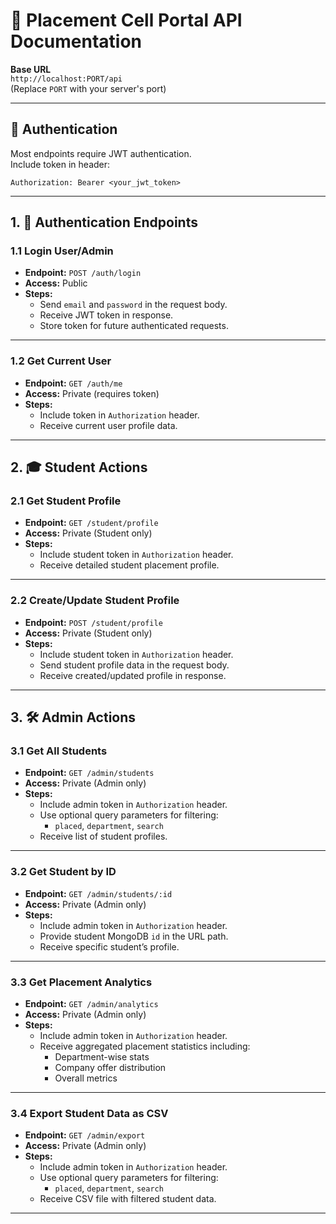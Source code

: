 # 📘 Placement Cell Portal API Documentation

**Base URL**  
`http://localhost:PORT/api`  
(Replace `PORT` with your server's port)

---

## 🔐 Authentication

Most endpoints require JWT authentication.  
Include token in header:

```
Authorization: Bearer <your_jwt_token>
```

---

## 1. 🔑 Authentication Endpoints

### 1.1 Login User/Admin

- **Endpoint:** `POST /auth/login`  
- **Access:** Public  
- **Steps:**
  - Send `email` and `password` in the request body.
  - Receive JWT token in response.
  - Store token for future authenticated requests.

---

### 1.2 Get Current User

- **Endpoint:** `GET /auth/me`  
- **Access:** Private (requires token)  
- **Steps:**
  - Include token in `Authorization` header.
  - Receive current user profile data.

---

## 2. 🎓 Student Actions

### 2.1 Get Student Profile

- **Endpoint:** `GET /student/profile`  
- **Access:** Private (Student only)  
- **Steps:**
  - Include student token in `Authorization` header.
  - Receive detailed student placement profile.

---

### 2.2 Create/Update Student Profile

- **Endpoint:** `POST /student/profile`  
- **Access:** Private (Student only)  
- **Steps:**
  - Include student token in `Authorization` header.
  - Send student profile data in the request body.
  - Receive created/updated profile in response.

---

## 3. 🛠️ Admin Actions

### 3.1 Get All Students

- **Endpoint:** `GET /admin/students`  
- **Access:** Private (Admin only)  
- **Steps:**
  - Include admin token in `Authorization` header.
  - Use optional query parameters for filtering:  
    - `placed`, `department`, `search`
  - Receive list of student profiles.

---

### 3.2 Get Student by ID

- **Endpoint:** `GET /admin/students/:id`  
- **Access:** Private (Admin only)  
- **Steps:**
  - Include admin token in `Authorization` header.
  - Provide student MongoDB `id` in the URL path.
  - Receive specific student’s profile.

---

### 3.3 Get Placement Analytics

- **Endpoint:** `GET /admin/analytics`  
- **Access:** Private (Admin only)  
- **Steps:**
  - Include admin token in `Authorization` header.
  - Receive aggregated placement statistics including:
    - Department-wise stats
    - Company offer distribution
    - Overall metrics

---

### 3.4 Export Student Data as CSV

- **Endpoint:** `GET /admin/export`  
- **Access:** Private (Admin only)  
- **Steps:**
  - Include admin token in `Authorization` header.
  - Use optional query parameters for filtering:  
    - `placed`, `department`, `search`
  - Receive CSV file with filtered student data.

---